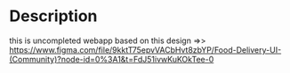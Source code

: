 # Description
this is uncompleted webapp based on this design =>> https://www.figma.com/file/9kktT75epvVACbHvt8zbYP/Food-Delivery-UI-(Community)?node-id=0%3A1&t=FdJ51ivwKuKOkTee-0
